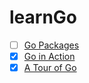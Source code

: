 # learnGo
- [ ] [Go Packages](https://github.com/hyzgh/learnGo/blob/master/Go-Packages.md)
- [x] [Go in Action](https://github.com/hyzgh/learnGo/blob/master/Go-in-Action.md)
- [x] [A Tour of Go](https://github.com/hyzgh/learnGo/blob/master/A-Tour-of-Go.md)
